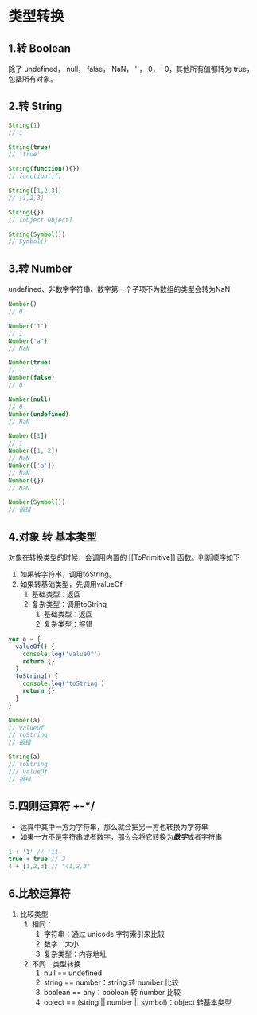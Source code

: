 # 类型转换

## 1.转 Boolean
除了 undefined， null， false， NaN， ''， 0， -0，其他所有值都转为 true，包括所有对象。

## 2.转 String
```javascript
String(1)
// 1

String(true)
// 'true'

String(function(){})
// function(){}

String([1,2,3])
// [1,2,3]

String({})
// [object Object]

String(Symbol())
// Symbol()
```

## 3.转 Number
undefined、非数字字符串、数字第一个子项不为数组的类型会转为NaN
```javascript
Number()
// 0

Number('1')
// 1
Number('a')
// NaN

Number(true)
// 1
Number(false)
// 0

Number(null) 
// 0
Number(undefined)
// NaN

Number([1])
// 1
Number([1, 2])
// NaN
Number(['a'])
// NaN
Number({})
// NaN

Number(Symbol())
// 报错
```

## 4.对象 转 基本类型
对象在转换类型的时候，会调用内置的 [[ToPrimitive]] 函数。判断顺序如下
1. 如果转字符串，调用toString。
2. 如果转基础类型，先调用valueOf
    1. 基础类型：返回
    2. 复杂类型：调用toString
        1. 基础类型：返回
        2. 复杂类型：报错

```javascript
var a = {
  valueOf() {
	console.log('valueOf')
    return {}
  },
  toString() {
	console.log('toString')
    return {}
  }
}

Number(a)
// valueOf
// toString
// 报错

String(a)
// toString
/// valueOf
// 报错
```

## 5.四则运算符 +-*/
- 运算中其中一方为字符串，那么就会把另一方也转换为字符串
- 如果一方不是字符串或者数字，那么会将它转换为***数字***或者字符串

```javascript
1 + '1' // '11'
true + true // 2
4 + [1,2,3] // "41,2,3"
```

## 6.比较运算符
1. 比较类型
    1. 相同：
        1. 字符串：通过 unicode 字符索引来比较
        2. 数字：大小
        3. 复杂类型：内存地址
    2. 不同：类型转换
        1. null == undefined
        2. string == number：string 转 number 比较
        3. boolean == any：boolean 转 number 比较
        4. object == (string || number || symbol)：object 转基本类型
    
